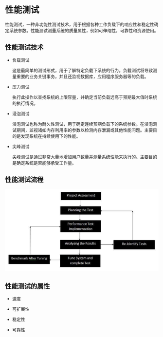 # 性能测试

性能测试，一种非功能性测试技术，用于根据各种工作负载下的响应性和稳定性确定系统参数。性能测试测量系统的质量属性，例如可伸缩性，可靠性和资源使用。

## 性能测试技术

* 负载测试

  这是最简单的测试形式，用于了解特定负载下系统的行为。负载测试将导致测量重要的业务关键事务，并且还监视数据库，应用程序服务器等的负载。

* 压力测试

  执行此操作以查找系统的上限容量，并确定当前负载远高于预期最大值时系统的执行情况。

* 浸泡测试

  浸泡测试也称为耐久性测试，用于确定连续预期负载下的系统参数。在浸泡测试期间，监视诸如内存利用率的参数以检测内存泄漏或其他性能问题。主要目的是发现系统在持续使用下的性能。

* 尖峰测试

  尖峰测试是通过非常大量地增加用户数量并测量系统性能来执行的。主要目的是确定系统是否能够承受工作量。

## 性能测试流程

![测试生命周期中的性能测试过程](../screenshot/2019-05-29-17-10-20.png)

## 性能测试的属性

* 速度

* 可扩展性

* 稳定性

* 可靠性
